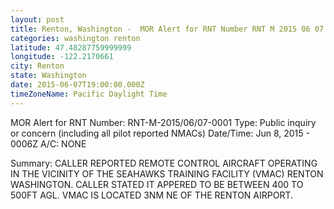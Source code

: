 ```yaml
---
layout: post
title: Renton, Washington -  MOR Alert for RNT Number RNT M 2015 06 07 0001 Type Public inquiry
categories: washington renton
latitude: 47.48287759999999
longitude: -122.2170661
city: Renton
state: Washington
date: 2015-06-07T19:00:00.000Z
timeZoneName: Pacific Daylight Time
---
```









MOR Alert for RNT
Number: RNT-M-2015/06/07-0001
Type: Public inquiry or concern (including all pilot reported NMACs)
Date/Time: Jun 8, 2015 - 0006Z
A/C: NONE

Summary: CALLER REPORTED REMOTE CONTROL AIRCRAFT OPERATING IN THE VICINITY OF THE SEAHAWKS TRAINING FACILITY (VMAC) RENTON WASHINGTON. CALLER STATED IT APPERED TO BE BETWEEN 400 TO 500FT AGL. VMAC IS LOCATED 3NM NE OF THE RENTON AIRPORT.
